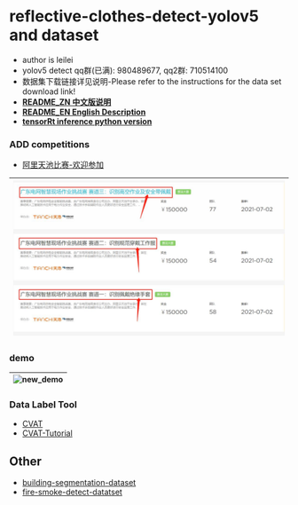 # reflective-clothes-detect-yolov5 and dataset 

* author is leilei
* yolov5 detect qq群(已满): 980489677, qq2群: 710514100
* 数据集下载链接详见说明-Please refer to the instructions for the data set download link!
* [**README_ZN 中文版说明**](https://github.com/gengyanlei/reflective-clothes-detect/blob/master/README_ZN.md)
* [**README_EN English Description**](https://github.com/gengyanlei/reflective-clothes-detect/blob/master/README_EN.md)
* [**tensorRt inference python version**](https://github.com/gengyanlei/onnx2tensorRt)

### ADD competitions
+ [阿里天池比赛-欢迎参加](https://tianchi.aliyun.com/competition/gameList/activeList)

|![game](./result/ali_guangdong.jpg)|
|----|

### demo
|![new_demo](./result/re_pred.jpg)|
|----|

### Data Label Tool
+ [CVAT](https://github.com/openvinotoolkit/cvat)
+ [CVAT-Tutorial](https://blog.csdn.net/LEILEI18A/article/details/113385510)

## Other
* [building-segmentation-dataset](https://github.com/gengyanlei/build_segmentation_dataset)
* [fire-smoke-detect-datatset](https://github.com/gengyanlei/fire-detect-yolov4)
